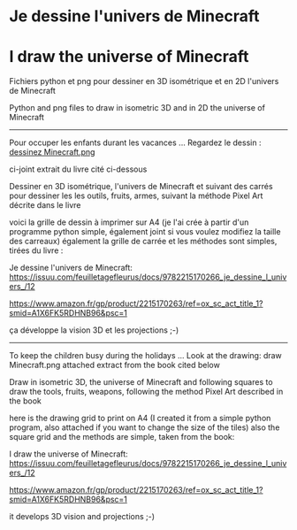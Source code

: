 # Je dessine l'univers de Minecraft
# I draw the universe of Minecraft
Fichiers python et png pour dessiner en 3D isométrique et en 2D l'univers de Minecraft

Python and png files to draw in isometric 3D and in 2D the universe of Minecraft

-------------------------------------------------

Pour occuper les enfants durant les vacances ...
Regardez le dessin : [dessinez Minecraft.png](dessinez%20Minecraft.png)

ci-joint extrait du livre cité ci-dessous

Dessiner en 3D isométrique, l'univers de Minecraft
et suivant des carrés pour dessiner les les outils, fruits, armes, suivant la méthode Pixel Art décrite dans le livre

voici la grille de dessin à imprimer sur A4 (je l'ai crée à partir d'un programme python simple, également joint si vous voulez modifiez la taille des carreaux)
également la grille de carrée
et les méthodes sont simples, tirées du livre :

Je dessine l'univers de Minecraft:
https://issuu.com/feuilletagefleurus/docs/9782215170266_je_dessine_l_univers_/12

https://www.amazon.fr/gp/product/2215170263/ref=ox_sc_act_title_1?smid=A1X6FK5RDHNB96&psc=1

ça développe la vision 3D et les projections ;-)

--------------------------------------------------
To keep the children busy during the holidays ...
Look at the drawing: draw Minecraft.png attached extract from the book cited below

Draw in isometric 3D, the universe of Minecraft
and following squares to draw the tools, fruits, weapons, following the method Pixel Art described in the book

here is the drawing grid to print on A4 (I created it from a simple python program, also attached if you want to change the size of the tiles)
also the square grid
and the methods are simple, taken from the book:

I draw the universe of Minecraft:
https://issuu.com/feuilletagefleurus/docs/9782215170266_je_dessine_l_univers_/12

https://www.amazon.fr/gp/product/2215170263/ref=ox_sc_act_title_1?smid=A1X6FK5RDHNB96&psc=1

it develops 3D vision and projections ;-)
